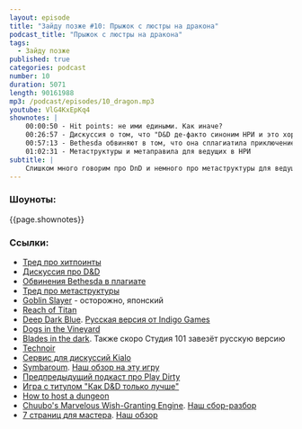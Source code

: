 ```yaml
---
layout: episode
title: "Зайду позже #10: Прыжок с люстры на дракона"
podcast_title: "Прыжок с люстры на дракона"
tags:
  - Зайду позже
published: true
categories: podcast
number: 10
duration: 5071
length: 90161988
mp3: /podcast/episodes/10_dragon.mp3
youtube: VlG4KxEpKq4
shownotes: |
    00:00:50 - Hit points: не ими едиными. Как иначе?  
    00:26:57 - Дискуссия о том, что "D&D де-факто синоним НРИ и это хорошо"  
    00:57:13 - Bethesda обвиняют в том, что она сплагиатила приключение от D&D 5e  
    01:02:31 - Метаструктуры и метаправила для ведущих в НРИ  
subtitle: |
    Слишком много говорим про DnD и немного про метаструктуры для ведущих и игроков
---
```

### Шоуноты:

{{page.shownotes}}

### Ссылки:
- [Тред про хитпоинты](https://www.reddit.com/r/RPGdesign/comments/blblsm/what_are_some_alternatives_to_hit_points_you_use/)
- [Дискуссия про D&D](https://www.kialo.com/dungeons--dragons-being-the-de-facto-rpg-is-a-good-thing-28582)
- [Обвинения Bethesda в плагиате](http://www.enworld.org/forum/content.php?6284-Bethesda-Pulls-Promotional-Elder-Scrolls-D-D-Module-Following-Plagiarism-Accusations)
- [Тред про метаструктуры](https://www.reddit.com/r/rpg/comments/bnlz1c/most_interesting_metastructures/)
- [Goblin Slayer](https://www.amazon.co.jp/%E3%82%B4%E3%83%96%E3%83%AA%E3%83%B3%E3%82%B9%E3%83%AC%E3%82%A4%E3%83%A4%E3%83%BCTRPG-%E9%99%90%E5%AE%9A%E7%89%88-GA%E6%96%87%E5%BA%AB-%E8%9D%B8%E7%89%9B-%E3%81%8F%E3%82%82/dp/4797399422) - осторожно, японский
- [Reach of Titan](https://www.kickstarter.com/projects/496783700/reach-of-titan)
- [Deep Dark Blue](https://www.drivethrurpg.com/product/175636/Deep-Dark-Blue-o-A-World-of-Adventure-for-Fate-Core). [Русская версия от Indigo Games](http://indigogames.ru/shop/deep-dark-blue-pdf/)
- [Dogs in the Vineyard](https://rpggeek.com/rpgitem/43804/dogs-vineyard)
- [Blades in the dark](https://www.evilhat.com/home/blades-in-the-dark/). Также скоро Студия 101 завезёт русскую версию
- [Technoir](https://www.technoirrpg.com)
- [Сервис для дискуссий Kialo](https://www.kialo.com/)
- [Symbaroum](https://www.modiphius.net/products/symbaroum-core-book-print-and-pdf). [Наш обзор на эту игру](https://rpgbasement.xyz/2019-02-03-symbaroum/)
- [Предпредыдущий подкаст про Play Dirty](https://rpgbasement.xyz/2019-05-13-podcast_8_play_dirty/)
- [Игра с титулом "Как D&D только лучше"](https://rpgbasement.xyz/2017-07-20-icrpg/)
- [How to host a dungeon](https://www.drivethrurpg.com/product/63696/How-to-Host-a-Dungeon)
- [Chuubo's Marvelous Wish-Granting Engine](https://www.drivethrurpg.com/product/134196/Chuubos-Marvelous-WishGranting-Engine). [Наш сбор-разбор](https://rpgbasement.xyz/2019-04-15-podcast_4-chuubo/)
- [7 страниц для мастера](https://studio101.ru/coriolis). [Наш обзор](https://rpgbasement.xyz/2018-08-18-corvalolis/)
